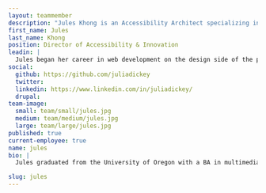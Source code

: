 ```yaml
---
layout: teammember
description: "Jules Khong is an Accessibility Architect specializing in digital accessibility at ThinkShout, a full service digital agency and B-Corp that specializes in nonprofit tech, digital strategy, website development, accessible design, and brand work."
first_name: Jules
last_name: Khong
position: Director of Accessibility & Innovation
leadin: |
  Jules began her career in web development on the design side of the process. She became a software developer out of a desire to better understand the limitations and possibilities of programming.
social:
  github: https://github.com/juliadickey
  twitter:
  linkedin: https://www.linkedin.com/in/juliadickey/
  drupal:
team-image:
  small: team/small/jules.jpg
  medium: team/medium/jules.jpg
  large: team/large/jules.jpg
published: true
current-employee: true
name: jules
bio: |
  Jules graduated from the University of Oregon with a BA in multimedia, and later received her graphic design BFA from the Art Institute of Portland. She spent the last several years volunteering with Red Sweater Project, helping them rework their entire website to better support their mission to improve the lives of youth in Tanzania. She joined the ThinkShout team so she could put her passion for building things to use helping the organizations committed to positive change. Jules once summited Kilimanjaro while afflicted with food poisoning. If that’s not a lesson in tenacity, then we don’t know what is. Way to tough it out, Jules.

slug: jules
---
```

